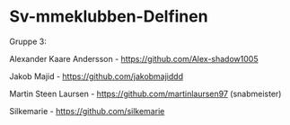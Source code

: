 # Sv-mmeklubben-Delfinen

Gruppe 3:

Alexander Kaare Andersson - https://github.com/Alex-shadow1005

Jakob Majid - https://github.com/jakobmajiddd

Martin Steen Laursen - https://github.com/martinlaursen97 (snabmeister)

Silkemarie  - https://github.com/silkemarie
